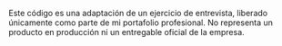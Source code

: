 

Este código es una adaptación de un ejercicio de entrevista, liberado únicamente como parte de mi portafolio profesional. No representa un producto en producción ni un entregable oficial de la empresa.
